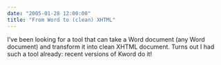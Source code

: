 ```yaml
---
date: "2005-01-28 12:00:00"
title: "From Word to (clean) XHTML"
---
```




I&rsquo;ve been looking for a tool that can take a Word document (any Word document) and transform it into clean XHTML document. Turns out I had such a tool already: recent versions of Kword do it!

